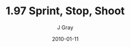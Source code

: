 ---
title: '1.97 Sprint, Stop, Shoot'
alt: 'Mysteries of the Arcana'
date: '2010-01-11'
author: 'J Gray'
artist: 'Keira'
chapter: '1 More Heavens and Earths'
filler: false
---